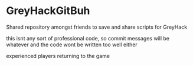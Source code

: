 # GreyHackGitBuh

Shared repository amongst friends to save and share scripts for GreyHack

this isnt any sort of professional code, so commit messages will be whatever and the code wont be written too well either

experienced players returning to the game
